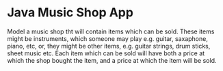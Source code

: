 # Java Music Shop App
Model a music shop tht will contain items which can be sold. These items might be instruments, which someone may play e.g. guitar, saxaphone, piano, etc, or, they might be other items, e.g. guitar strings, drum sticks, sheet music etc. Each item which can be sold will have both a price at which the shop bought the item, and a price at which the item will be sold.
